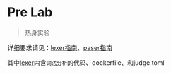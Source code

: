 # Pre Lab
> 热身实验

详细要求请见：[lexer指南](https://buaa-se-compiling.github.io/miniSysY-tutorial/pre/lab_lexer.html)、[paser指南](https://buaa-se-compiling.github.io/miniSysY-tutorial/pre/lab_parser.html)

其中[lexer](./lexer/)内含`词法分析`的代码、dockerfile、和judge.toml
